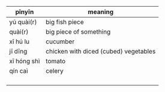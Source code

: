 
| pīnyīn      | meaning                               |
| ----------- | ------------------------------------- |
| yú  quài(r) | big fish piece                        |
| quài(r)     | big piece of something                |
| xī hú lu    | cucumber                              |
| jī dīng     | chicken with diced (cubed) vegetables |
| xī hóng shì | tomato                                |
| qín caì     | celery                                |
|             |                                       |
|             |                                       |
|             |                                       |
|             |                                       |
